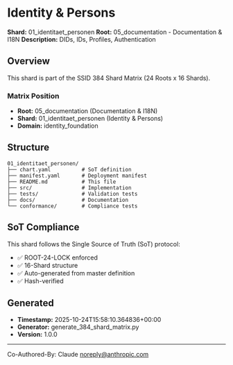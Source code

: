 # Identity & Persons

**Shard:** 01_identitaet_personen
**Root:** 05_documentation - Documentation & I18N
**Description:** DIDs, IDs, Profiles, Authentication

## Overview

This shard is part of the SSID 384 Shard Matrix (24 Roots x 16 Shards).

### Matrix Position
- **Root:** 05_documentation (Documentation & I18N)
- **Shard:** 01_identitaet_personen (Identity & Persons)
- **Domain:** identity_foundation

## Structure

```
01_identitaet_personen/
├── chart.yaml          # SoT definition
├── manifest.yaml       # Deployment manifest
├── README.md           # This file
├── src/                # Implementation
├── tests/              # Validation tests
├── docs/               # Documentation
└── conformance/        # Compliance tests
```

## SoT Compliance

This shard follows the Single Source of Truth (SoT) protocol:
- ✅ ROOT-24-LOCK enforced
- ✅ 16-Shard structure
- ✅ Auto-generated from master definition
- ✅ Hash-verified

## Generated

- **Timestamp:** 2025-10-24T15:58:10.364836+00:00
- **Generator:** generate_384_shard_matrix.py
- **Version:** 1.0.0

---

Co-Authored-By: Claude <noreply@anthropic.com>
